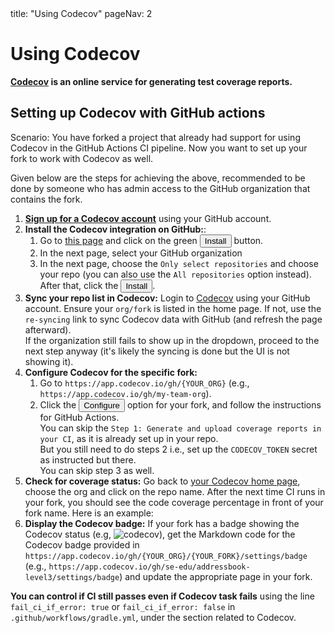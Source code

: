 <frontmatter>
  title: "Using Codecov"
  pageNav: 2
</frontmatter>

# Using Codecov

<div class="lead">

**[Codecov](https://about.codecov.io/) is an online service for generating test coverage reports.**
</div>

## Setting up Codecov with GitHub actions

Scenario: You have forked a project that already had support for using Codecov in the GitHub Actions CI pipeline. Now you want to set up your fork to work with Codecov as well.

Given below are the steps for achieving the above, recommended to be done by someone who has admin access to the GitHub organization that contains the fork.

1. [**Sign up for a Codecov account**](https://app.codecov.io/signup/) using your GitHub account.
1. **Install the Codecov integration on GitHub:**:
   1. Go to [this page](https://github.com/apps/codecov) and click on the green <button type="button" class="btn btn-success btn-sm">Install</button> button.
   1. In the next page, select your GitHub organization
   1. In the next page, choose the `Only select repositories` and choose your repo (you can also use the `All repositories` option instead). After that, click the <button type="button" class="btn btn-success btn-sm">Install</button>.<br>
      <pic src="images/codecov/select-repo.png" width="400" />
1. **Sync your repo list in Codecov:** Login to [Codecov](https://app.codecov.io) using your GitHub account. Ensure your `org/fork` is listed in the home page. If not, use the `re-syncing` link to sync Codecov data with GitHub (and refresh the page afterward).<br>
  If the organization still fails to show up in the dropdown, proceed to the next step anyway (it's likely the syncing is done but the UI is not showing it).
1. **Configure Codecov for the specific fork:**
   1. Go to `https://app.codecov.io/gh/{YOUR_ORG}` (e.g., `https://app.codecov.io/gh/my-team-org`).
   1. Click the <button type="button" class="btn btn-primary btn-sm">Configure</button> option for your fork, and follow the instructions for GitHub Actions.<br>
      You can skip the `Step 1: Generate and upload coverage reports in your CI`, as it is already set up in your repo.<br>
      But you still need to do steps 2 i.e., set up the `CODECOV_TOKEN` secret as instructed but there.<br>
      You can skip step 3 as well.
1. **Check for coverage status:** Go back to [your Codecov home page](https://app.codecov.io/gh), choose the org and click on the repo name. After the next time CI runs in your fork, you should see the code coverage percentage in front of your fork name. Here is an example:
   <pic src="images/codecov/coverage-example.png"/>
1. **Display the Codecov badge:** If your fork has a badge showing the Codecov status (e.g, ![codecov](https://codecov.io/gh/se-edu/addressbook-level3/branch/master/graph/badge.svg)), get the Markdown code for the Codecov badge provided in `https://app.codecov.io/gh/{YOUR_ORG}/{YOUR_FORK}/settings/badge` (e.g., `https://app.codecov.io/gh/se-edu/addressbook-level3/settings/badge`) and update the appropriate page in your fork.

<box type="tip" seamless>

**You can control if CI still passes even if Codecov task fails** using the line<br> `fail_ci_if_error: true` or `fail_ci_if_error: false` in `.github/workflows/gradle.yml`, under the section related to Codecov.
</box>

